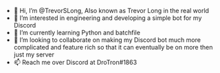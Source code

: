 - 👋 Hi, I’m @TrevorSLong, Also known as Trevor Long in the real world
- 👀 I’m interested in engineering and developing a simple bot for my Discord
- 🌱 I’m currently learning Python and batchfile
- 💞️ I’m looking to collaborate on making my Discord bot much more complicated and feature rich so that it can eventually be on more then just my server
- 📫 Reach me over Discord at DroTron#1863
